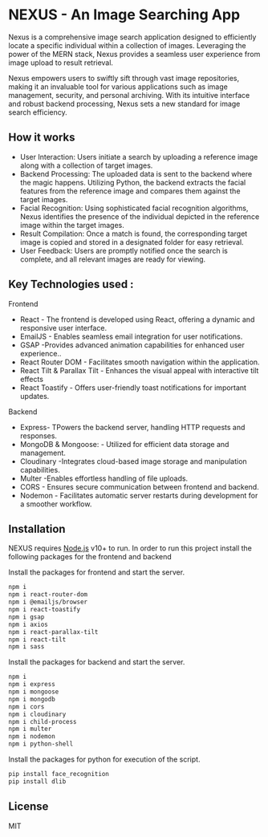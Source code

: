 # NEXUS - An Image Searching App

Nexus is a comprehensive image search application designed to efficiently locate a specific individual within a collection of images. Leveraging the power of the MERN stack, Nexus provides a seamless user experience from image upload to result retrieval.

Nexus empowers users to swiftly sift through vast image repositories, making it an invaluable tool for various applications such as image management, security, and personal archiving. With its intuitive interface and robust backend processing, Nexus sets a new standard for image search efficiency.


## How it works

- User Interaction: Users initiate a search by uploading a reference image along with a collection of target images.
- Backend Processing: The uploaded data is sent to the backend where the magic happens. Utilizing Python, the backend extracts the facial features from the reference image and compares them against the target images.
- Facial Recognition: Using sophisticated facial recognition algorithms, Nexus identifies the presence of the individual depicted in the reference image within the target images.
- Result Compilation: Once a match is found, the corresponding target image is copied and stored in a designated folder for easy retrieval.
- User Feedback: Users are promptly notified once the search is complete, and all relevant images are ready for viewing.


## Key Technologies used : 

Frontend 

- React - The frontend is developed using React, offering a dynamic and responsive user interface.
- EmailJS - Enables seamless email integration for user notifications.
- GSAP -Provides advanced animation capabilities for enhanced user experience..
- React Router DOM - Facilitates smooth navigation within the application.
- React Tilt & Parallax Tilt - Enhances the visual appeal with interactive tilt effects
- React Toastify - Offers user-friendly toast notifications for important updates.

Backend 

- Express- TPowers the backend server, handling HTTP requests and responses.
- MongoDB & Mongoose: - Utilized for efficient data storage and management.
- Cloudinary -Integrates cloud-based image storage and manipulation capabilities.
- Multer -Enables effortless handling of file uploads.
- CORS - Ensures secure communication between frontend and backend.
- Nodemon - Facilitates automatic server restarts during development for a smoother workflow.


## Installation

NEXUS requires [Node.js](https://nodejs.org/) v10+ to run.
In order to run this project install the following packages for the frontend and backend

Install the packages for frontend  and start the server.

```sh
npm i
npm i react-router-dom 
npm i @emailjs/browser
npm i react-toastify
npm i gsap
npm i axios
npm i react-parallax-tilt
npm i react-tilt
npm i sass
```

Install the packages for backend  and start the server.

```sh
npm i
npm i express
npm i mongoose
npm i mongodb
npm i cors
npm i cloudinary
npm i child-process
npm i multer
npm i nodemon
npm i python-shell
```

Install the packages for python for execution of the script.

```sh
pip install face_recognition
pip install dlib
```



## License

MIT


